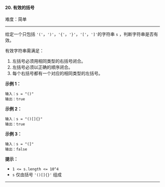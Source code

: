 #### 20. 有效的括号

难度：简单

---

给定一个只包括 `'('`，`')'`，`'{'`，`'}'`，`'['`，`']'`的字符串 `s` ，判断字符串是否有效。

有效字符串需满足：

1. 左括号必须用相同类型的右括号闭合。
2. 左括号必须以正确的顺序闭合。
3. 每个右括号都有一个对应的相同类型的左括号。

**示例 1：**

```
输入：s = "()"
输出：true
```

**示例 2：**

```
输入：s = "()[]{}"
输出：true
```

**示例 3：**

```
输入：s = "(]"
输出：false
```

**提示：**

* `1 <= s.length <= 10^4`
* `s` 仅由括号 `'()[]{}'` 组成

---

```Java
```